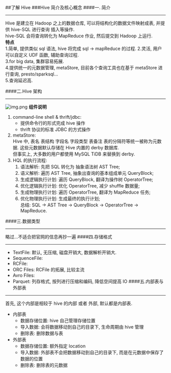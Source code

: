 ##了解 Hive
###Hive 简介及核心概念
####一. 简介
* * *
Hive 是建立在 Hadoop 之上的数据仓库, 可以将结构化的数据文件映射成表, 并提供 hive-SQL 进行查询 插入等操作.  
hive-SQL 会将查询转化为 MapReduce 作业, 然后提交到 Hadoop 上运行.  
**特点**  
1.简单, 提供类似 sql 语法, hive 将完成 sql -> mapReduce 的过程.
2.灵活, 用户可以自定义 UDF 函数, 辅助查询过程.  
3.for big data, 集群容易拓展.  
4.提供统一的元数据管理, metaStore, 目前各个查询工具也在基于 metaStore 进行查询, presto/sparksql...  
5.查询延迟高.

####二.Hive 架构
* * *
![img.png](hive-frame.png)
**组件说明**
1. command-line shell & thrift/jdbc:  
   * 提供命令行的形式完成 hive 操作
   * thrift 协议的标准 JDBC 的方式操作
2. metaStore:  
Hive 中, 表名 表结构 字段名 字段类型 表备注 表的分隔符等统一被称为元数据. 这些元数据默认存储在 Hive 内置的 derby 数据库.  
但事实上, 大多数的用户都使用 MySQL TiDB 来替换到 derby.
3. HQL 的执行流程:
   1. 语法解析: 先把 SQL 转化为 抽象语法树 AST Tree;
   2. 语义解析: 遍历 AST Tree, 抽象出查询的基本组成单元 QueryBlock;
   3. 生成逻辑执行计划: 遍历 QueryBlock, 翻译为操作树 OperatorTree;
   4. 优化逻辑执行计划: 优化 OperatorTree, 减少 shuffle 数据量;
   5. 生成物理执行计划: 遍历 OperatorTree, 翻译为 MapReduce 任务;
   6. 优化物理执行计划: 生成最终的执行计划;  
      总结: SQL -> AST Tree -> QueryBlock -> OperatorTree -> MapReduce.

####三.数据类型
* * *
略过...不适合把官网的信息再抄一遍
####四.存储格式
* * *
* TextFile: 默认, 无压缩, 磁盘开销大, 数据解析开销大.
* SequenceFile:  
* RCFile: 
* ORC Files: RCFile 的拓展, 比较主流
* Avro Files: 
* Parquet: 列存格式, 按列进行压缩和编码, 降低空间提高 IO
####五.内部表与外部表
* * *
首先, 这个内部是相较于 hive 的内部 或者 外部, 默认都是内部表. 
* 内部表
  * 数据存储位置: hive 自己管理存储位置
  * 导入数据: 会将数据移动到自己的目录下, 生命周期由 hive 管理
  * 删除表: 删除数据与表
* 外部表
  * 数据存储位置: 额外指定 location
  * 导入数据: 外部表不会把数据移动到自己的目录下, 而是在元数据中保存了数据的位置
  * 删除表: 删除表的元数据
